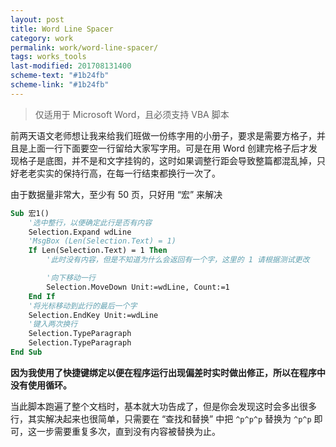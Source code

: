 ```yaml
---
layout: post
title: Word Line Spacer
category: work
permalink: work/word-line-spacer/
tags: works_tools
last-modified: 201708131400
scheme-text: "#1b24fb"
scheme-link: "#1b24fb"
---
```


> 仅适用于 Microsoft Word，且必须支持 VBA 脚本

前两天语文老师想让我来给我们班做一份练字用的小册子，要求是需要方格子，并且是上面一行下面要空一行留给大家写字用。可是在用 Word 创建完格子后才发现格子是底图，并不是和文字挂钩的，这时如果调整行距会导致整篇都混乱掉，只好老老实实的保持行高，在每一行结束都换行一次了。

由于数据量非常大，至少有 50 页，只好用 “宏” 来解决  

```vb
Sub 宏1()
    '选中整行，以便确定此行是否有内容
    Selection.Expand wdLine
    'MsgBox (Len(Selection.Text) = 1)
    If Len(Selection.Text) = 1 Then
        '此时没有内容，但是不知道为什么会返回有一个字，这里的 1 请根据测试更改

        '向下移动一行
        Selection.MoveDown Unit:=wdLine, Count:=1
    End If
    '将光标移动到此行的最后一个字
    Selection.EndKey Unit:=wdLine
    '键入两次换行
    Selection.TypeParagraph
    Selection.TypeParagraph
End Sub
```
**因为我使用了快捷键绑定以便在程序运行出现偏差时实时做出修正，所以在程序中没有使用循环。**

当此脚本跑遍了整个文档时，基本就大功告成了，但是你会发现这时会多出很多行，其实解决起来也很简单，只需要在 “查找和替换” 中把 ```^p^p^p``` 替换为 ```^p^p``` 即可，这一步需要重复多次，直到没有内容被替换为止。